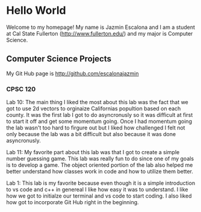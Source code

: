 # Hello World

Welcome to my homepage! My name is Jazmin Escalona and I am a student at Cal State Fullerton (http://www.fullerton.edu/) and my major is Computer Science.

## Computer Science Projects

My Git Hub page is http://github.com/escalonajazmin

### CPSC 120

Lab 10: The main thing I liked the most about this lab 
was the fact that we got to use 2d vectors to orginaize 
Californias popultion based on each county. It was the 
first lab I got to do asyncronusly so it was difficult 
at first to start it off and get some momentum going. 
Once I had momentum going the lab wasn't too hard to 
firgure out but I liked how challenged I felt not only 
because the lab was a bit difficult but also because it 
was done asyncronusly.

Lab 11: My favorite part about this lab was that I got to 
create a simple number guessing game. This lab was really 
fun to do since one of my goals is to develop a game. The 
object oriented portion of the lab also helped me better 
understand how classes work in code and how to utilize them 
better.

Lab 1: This lab is my favorite because even though it is a 
simple introduction to vs code and c++ in genereal I like 
how easy it was to understand. I like how we got to initialze 
our terminal and vs code to start coding. I also liked how 
got to incorporate Git Hub right in the beginning.